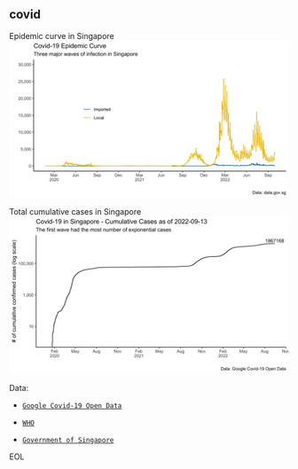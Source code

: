 ## covid

Epidemic curve in Singapore
![](https://github.com/weiyuet/covid/blob/main/figures/covid-epidemic-curve-sg.png)

Total cumulative cases in Singapore
![](https://github.com/weiyuet/covid/blob/main/figures/covid-cumulative-sg.png)

Data:
  - [`Google Covid-19 Open Data`](https://health.google.com/covid-19/open-data)
  
  - [`WHO`](https://covid19.who.int/WHO-COVID-19-global-data.csv)
  
  - [`Government of Singapore`](https://data.gov.sg/dataset/covid-19-statistics)
  
EOL
